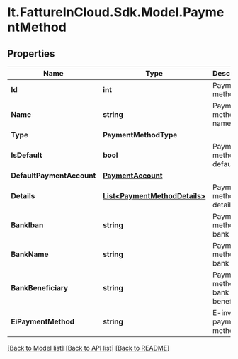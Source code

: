 # It.FattureInCloud.Sdk.Model.PaymentMethod

## Properties

Name | Type | Description | Notes
------------ | ------------- | ------------- | -------------
**Id** | **int** | Payment method id | [optional] 
**Name** | **string** | Payment method name | [optional] 
**Type** | **PaymentMethodType** |  | [optional] 
**IsDefault** | **bool** | Payment method is default | [optional] 
**DefaultPaymentAccount** | [**PaymentAccount**](PaymentAccount.md) |  | [optional] 
**Details** | [**List&lt;PaymentMethodDetails&gt;**](PaymentMethodDetails.md) | Payment method details | [optional] 
**BankIban** | **string** | Payment method bank iban | [optional] 
**BankName** | **string** | Payment method bank name | [optional] 
**BankBeneficiary** | **string** | Payment method bank beneficiary | [optional] 
**EiPaymentMethod** | **string** | E-invoice payment method | [optional] 

[[Back to Model list]](../../README.md#documentation-for-models) [[Back to API list]](../../README.md#documentation-for-api-endpoints) [[Back to README]](../../README.md)

